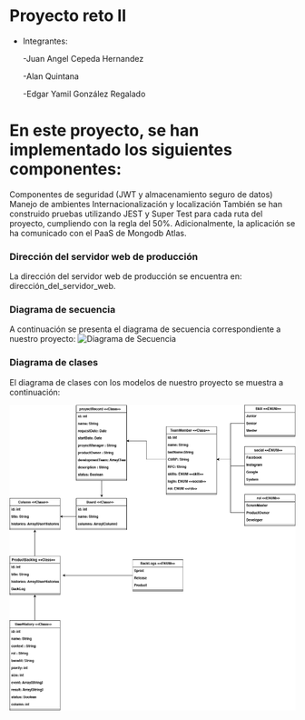 # Proyecto reto II
* Integrantes:
    
    -Juan Angel Cepeda Hernandez

    -Alan Quintana
    
    -Edgar Yamil González Regalado

# En este proyecto, se han implementado los siguientes componentes:

Componentes de seguridad (JWT y almacenamiento seguro de datos)
Manejo de ambientes
Internacionalización y localización
También se han construido pruebas utilizando JEST y Super Test para cada ruta del proyecto, cumpliendo con la regla del 50%. Adicionalmente, la aplicación se ha comunicado con el PaaS de Mongodb Atlas.

### Dirección del servidor web de producción
La dirección del servidor web de producción se encuentra en: dirección_del_servidor_web.

### Diagrama de secuencia
A continuación se presenta el diagrama de secuencia correspondiente a nuestro proyecto:
![Diagrama de Secuencia](https://github.com/ShinningCode/APIodm/assets/119389819/3b8f4db2-9995-4b2f-a069-78aa096f10f0)


### Diagrama de clases
El diagrama de clases con los modelos de nuestro proyecto se muestra a continuación:

![Diagrama de clases](SCRUM_proyecto_reto.drawio.png)
